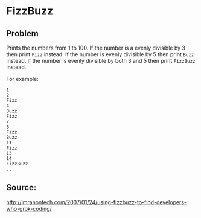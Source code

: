 # FizzBuzz

## Problem

Prints the numbers from 1 to 100. If the number is a evenly divisible by
3 then print ```Fizz``` instead. If the number is evenly divisible by 5
then print ```Buzz``` instead. If the number is evenly divisible by both
3 and 5 then print ```FizzBuzz``` instead.

For example:

    1
    2
    Fizz
    4
    Buzz
    Fizz
    7
    8
    Fizz
    Buzz
    11
    Fizz
    13
    14
    FizzBuzz
    ...

## Source:

http://imranontech.com/2007/01/24/using-fizzbuzz-to-find-developers-who-grok-coding/
